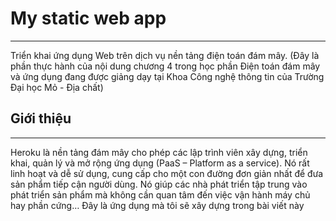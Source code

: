 # My static web app
***
Triển khai ứng dụng Web trên dịch vụ nền tảng điện toán đám mây. (Đây là phần thực hành của nội dung chương 4 trong học phần Điện toán đám mây và ứng dụng đang được giảng dạy tại Khoa Công nghệ thông tin của Trường Đại học Mỏ - Địa chất)
## Giới thiệu
***
Heroku là nền tảng đám mây cho phép các lập trình viên xây dựng, triển khai, quản lý và mở rộng ứng dụng (PaaS – Platform as a service). Nó rất linh hoạt và dễ sử dụng, cung cấp cho một con đường đơn giản nhất để đưa sản phẩm tiếp cận người dùng. Nó giúp các nhà phát triển tập trung vào phát triển sản phẩm mà không cần quan tâm đến việc vận hành máy chủ hay phần cứng…
Đây là ứng dụng mà tôi sẽ xây dựng trong bài viết này

